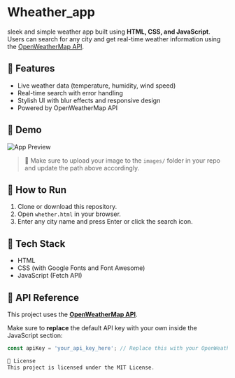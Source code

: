 # Wheather_app
 sleek and simple weather app built using **HTML, CSS, and JavaScript**. Users can search for any city and get real-time weather information using the [OpenWeatherMap API](https://openweathermap.org/).
## 🔧 Features

- Live weather data (temperature, humidity, wind speed)
- Real-time search with error handling
- Stylish UI with blur effects and responsive design
- Powered by OpenWeatherMap API

## 🚀 Demo

![App Preview](images/preview.png)

> 📌 Make sure to upload your image to the `images/` folder in your repo and update the path above accordingly.

## 📁 How to Run

1. Clone or download this repository.
2. Open `whether.html` in your browser.
3. Enter any city name and press Enter or click the search icon.

## 🧠 Tech Stack

- HTML
- CSS (with Google Fonts and Font Awesome)
- JavaScript (Fetch API)

## 📌 API Reference

This project uses the **[OpenWeatherMap API](https://openweathermap.org/api)**.

Make sure to **replace** the default API key with your own inside the JavaScript section:

```javascript
const apiKey = 'your_api_key_here'; // Replace this with your OpenWeatherMap API key

📄 License
This project is licensed under the MIT License.
